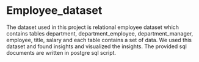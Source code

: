 # Employee_dataset
The dataset used in this project is relational employee dataset which contains tables department, department_employee, department_manager, employee, title, salary and each table contains a set of data. We used this dataset and found insights and visualized the insights. The provided sql documents are written in postgre sql script.
